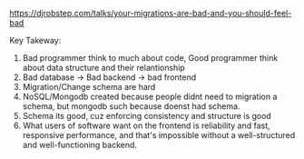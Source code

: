https://djrobstep.com/talks/your-migrations-are-bad-and-you-should-feel-bad

Key Takeway:
1. Bad programmer think to much about code, Good programmer think about data structure and their relantionship
2. Bad database -> Bad backend -> bad frontend
2. Migration/Change schema are hard
3. NoSQL/Mongodb created because people didnt need to migration a schema, but mongodb such because doenst had schema.
4. Schema its good, cuz enforcing consistency and structure is good
5. What users of software want on the frontend is reliability and fast, responsive performance, and that's impossible without a well-structured and well-functioning backend.